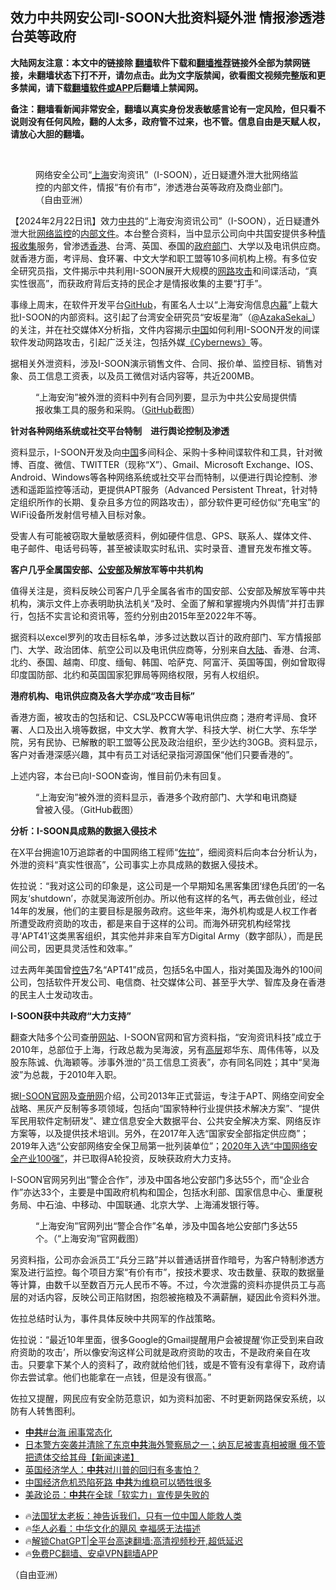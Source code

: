  <!-- 面包屑导航 --> <h2>效力中共网安公司I-SOON大批资料疑外泄 情报渗透港台英等政府</h2> <p class="notice"><b>大陆网友注意：本文中的链接除 <a href="https://github.com/bannedbook/fanqiang" >翻墙</a>软件下载和<a href="https://github.com/killgcd/justmysocks/blob/master/README.md">翻墙推荐</a>链接外全部为禁网链接，未翻墙状态下打不开，请勿点击。此为文字版禁闻，欲看图文视频完整版和更多禁闻，请下载<a href="https://github.com/bannedbook/fanqiang">翻墙软件或APP</a>后翻墙上禁闻网。</p><p>备注：翻墙看新闻非常安全，翻墙以真实身份发表敏感言论有一定风险，但只看不说则没有任何风险，翻的人太多，政府管不过来，也不管。信息自由是天赋人权，请放心大胆的翻墙。</b></p>  <div class="entry"> <br /> <figure><a href="https://i0.wp.com/upload-images-bucket-v64rleca837do.s3.eu-west-1.amazonaws.com/wp-content/uploads/2024/02/22091803/f75b5c15-c1ff-4098-be63-858da26eb864.jpg?fit=620%2C413&#038;ssl=1" data-caption="网络安全公司“上海安洵资讯”（I-SOON），近日疑遭外泄大批网络监控的内部文件，情报“有价有市”，渗透港台英等政府及商业部门。（自由亚洲）"></a><figcaption class="wp-caption-text">网络安全公司“<a href="https://www.bannedbook.org/bnews/tag/%e4%b8%8a%e6%b5%b7/" class="st_tag internal_tag" rel="tag" title="标签 上海 下的日志">上海</a>安洵资讯”（I-SOON），近日疑遭外泄大批网络监控的内部文件，情报“有价有市”，渗透港台英等政府及商业部门。（自由亚洲）</figcaption></figure> <p>                     <a href="https://ganjing.com"></a>  </p> <p>【2024年2月22日讯】效力<a href="https://www.bannedbook.org/bnews/tag/%e4%b8%ad%e5%85%b1/" class="st_tag internal_tag" rel="tag" title="标签 中共 下的日志">中共</a>的“上海安洵资讯公司”（I-SOON），近日疑遭外泄大批<span class='wp_keywordlink'><a href="https://www.bannedbook.org/forum2/topic265.html" title="揭开中国网络监控机制的内幕" target="_blank">网络监控</a></span>的<span class='wp_keywordlink'><a href="https://www.bannedbook.org/forum34/" title="中共内部文件 中共保密文件 解密文件" target="_blank">内部文件</a></span>。本台整合资料，当中显示公司向中共国安提供多种<a href="https://www.bannedbook.org/bnews/tag/%E6%83%85%E6%8A%A5%E6%94%B6%E9%9B%86/" class="st_tag internal_tag" rel="tag" title="标签 情报收集 下的日志">情报收集</a>服务，曾渗透<a href="https://www.bannedbook.org/bnews/tag/%e9%a6%99%e6%b8%af/" class="st_tag internal_tag" rel="tag" title="标签 香港 下的日志">香港</a>、台湾、英国、泰国的<a href="https://www.bannedbook.org/bnews/tag/%E6%94%BF%E5%BA%9C%E9%83%A8%E9%97%A8/" class="st_tag internal_tag" rel="tag" title="标签 政府部门 下的日志">政府部门</a>、大学以及电讯供应商。就香港方面，考评局、食环署、中文大学和职工盟等10多间机构上榜。有多位安全研究员指，文件揭示中共利用I-SOON展开大规模的<a href="https://www.bannedbook.org/bnews/tag/%E7%BD%91%E8%B7%AF%E6%94%BB%E5%87%BB/" class="st_tag internal_tag" rel="tag" title="标签 网路攻击 下的日志">网路攻击</a>和间谍活动，“真实性很高”，而获政府背后支持的民企才是情报收集的主要“打手”。</p> <p>事缘上周末，在软件开发平台<a href="https://github.com/I-S00N" target="_blank" rel="noopener">GitHub</a>，有匿名人士以“上海安洵信息<span class='wp_keywordlink_affiliate'><a href="https://www.bannedbook.org/bnews/ccpdope/" title="中共高层内幕" target="_blank">内幕</a></span>”上载大批I-SOON的内部资料。这引起了台湾安全研究员“安坂星海”（<a href="https://twitter.com/AzakaSekai_/status/1759326815263637981?ref_src=twsrc%5Etfw%7Ctwcamp%5Etweetembed%7Ctwterm%5E1759326815263637981%7Ctwgr%5Eb213b4934e795a1e2d7e5c4b21241ebfa176eaf1%7Ctwcon%5Es1_&amp;ref_url=https%3A%2F%2Fcybernews.com%2Fnews%2Fgithub-leak-exposes-chinese-cyber-ops%2F" target="_blank" rel="noopener">@AzakaSekai_</a>）的关注，并在社交媒体X分析指，文件内容揭示<span class='wp_keywordlink_affiliate'><a href="https://www.bannedbook.org/" title="中国" target="_blank">中国</a></span>如何利用I-SOON开发的间谍软件发动网路攻击，引起广泛关注，包括外媒<a href="https://cybernews.com/news/github-leak-exposes-chinese-cyber-ops/" target="_blank" rel="noopener">《Cybernews》</a>等。</p> <p>据相关外泄资料，涉及I-SOON演示销售文件、合同、报价单、监控目标、销售对象、员工信息工资表，以及员工微信对话内容等，共近200MB。</p> <figure><figcaption>“上海安洵”被外泄的资料中列有合同列要，显示为中共公安局提供情报收集工具的服务和采购。（<a href="https://www.bannedbook.org/bnews/tag/github/" class="st_tag internal_tag" rel="tag" title="标签 GitHub 下的日志">GitHub</a>截图）</figcaption></figure> <p><strong>针对各种网络系统或社交平台特制　进行舆论控制及渗透</strong></p> <p>资料显示，I-SOON开发及向<a href="https://www.bannedbook.org/bnews/tag/%E4%B8%AD%E5%9B%BD/" class="st_tag internal_tag" rel="tag" title="标签 中国 下的日志">中国</a>多间科企、采购十多种间谍软件和工具，针对微博、百度、微信、TWITTER（现称“X”）、Gmail、Microsoft Exchange、IOS、Android、Windows等各种网络系统或社交平台而特制，以便进行舆论控制、渗透和遥距监控等活动，更提供APT服务（Advanced Persistent Threat，针对特定组织所作的长期、复杂且多方位的网路攻击），部分软件更可经仿似“充电宝”的WiFi设备所发射信号植入目标对象。</p> <p>受害人有可能被窃取大量敏感资料，例如硬件信息、GPS、联系人、媒体文件、电子邮件、电话号码等，甚至被读取实时私讯、实时录音、遭冒充发布推文等。</p> <p><strong>客户几乎全属国安部、<a href="https://www.bannedbook.org/bnews/tag/%e5%85%ac%e5%ae%89%e9%83%a8/" class="st_tag internal_tag" rel="tag" title="标签 公安部 下的日志">公安部</a>及解放军等中共机构</strong></p> <p>值得关注是，资料反映公司客户几乎全属各省市的国安部、公安部及解放军等中共机构，演示文件上亦表明助执法机关“及时、全面了解和掌握境内外舆情”并打击罪行，包括不实言论和资讯等，签约分别由2015年至2022年不等。</p> <p>据资料以excel罗列的攻击目标名单，涉多过达数以百计的政府部门、军方情报部门、大学、政治团体、航空公司以及电讯供应商等，分别来自<span class='wp_keywordlink_affiliate'><a href="https://www.bannedbook.org/" title="大陆" target="_blank">大陆</a></span>、香港、台湾、北约、泰国、越南、印度、缅甸、韩国、哈萨克、阿富汗、英国等国，例如曾取得印度国防部、北约和英国国家犯罪局等网络权限，另有人权组织。</p> <p><strong>港府机构、电讯供应商及各大学亦成“攻击目标”</strong></p> <p>香港方面，被攻击的包括和记、CSL及PCCW等电讯供应商；港府考评局、食环署、人口及出入境等数据，中文大学、教育大学、科技大学、树仁大学、东华学院，另有民协、已解散的职工盟等公民及政治组织，至少达约30GB。资料显示，客户对香港深感兴趣，其中有员工对话纪录指河源国保“他们只要香港的”。</p>  <p>上述内容，本台已向I-SOON查询，惟目前仍未有回复。</p> <figure><figcaption>“上海安洵”被外泄的资料显示，香港多个政府部门、大学和电讯商疑曾被入侵。（GitHub截图）</figcaption></figure> <p><strong>分析：I-SOON具成熟的数据入侵技术</strong></p> <p>在X平台拥逾10万追踪者的中国网络工程师“<a href="https://twitter.com/zuola/status/1760160821534146695/photo/1" target="_blank" rel="noopener">佐拉</a>”，细阅资料后向本台分析认为，外泄的资料“真实性很高”，公司事实上亦具成熟的数据入侵技术。</p> <p>佐拉说：“我对这公司的印象是，这公司是一个早期知名黑客集团‘绿色兵团’的一名网友‘shutdown’，亦就吴海波所创办。所以他有这样的名气，再去做创业，经过14年的发展，他们的主要目标是服务政府。这些年来，海外机构或是人权工作者所遭受政府资助的攻击，都是来自于这样的公司。而海外研究机构经常找寻‘APT41’这类黑客组织，其实他并非来自军方Digital Army（数字部队），而是民间公司，因更具灵活性和效率。”</p> <p>过去两年美国曾<a href="https://www.rfa.org/cantonese/news/us-spy-03092022133158.html?encoding=simplified" target="_blank" rel="noopener">控告</a>7名“APT41”成员，包括5名中国人，指对美国及海外的100间公司，包括软件开发公司、电信商、社交媒体公司、甚至乎大学、智库及身在香港的民主人士发动攻击。</p> <p><strong>I-SOON获中共政府“大力支持”</strong></p>  <p>翻查大陆多个公司查册<a href="https://drive.google.com/drive/folders/1GLReCLXV1qNUtFi2SiCQmY_KarjCtujc" target="_blank" rel="noopener">网站</a>、I-SOON官网和官方资料指，“安洵资讯科技”成立于2010年，总部位于上海，行政总裁为吴海波，另有<span class='wp_keywordlink_affiliate'><a href="https://www.bannedbook.org/bnews/ccpdope/" title="中共高层内幕" target="_blank">高层</a></span>郑华东、周伟伟等，以及股东陈诚、仇海颖等。涉事外泄的“员工信息工资表”，亦有同名同姓；其中“吴海波”为总裁，于2010年入职。</p> <p>据<a href="http://www.i-soon.net/firm_partner.html" target="_blank" rel="noopener">I-SOON官网</a>及<a href="https://www.qcc.com/product/155fe4a3-f202-474f-9a6c-147f7ebcd2e2.html" target="_blank" rel="noopener">查册网</a>介绍，公司2013年正式营运，专注于APT、网络空间安全战略、黑灰产反制等多项领域，包括向“国家特种行业提供技术解决方案”、“提供军民用软件定制研发”、建立信息安全大数据平台、公共安全解决方案、网络反诈方案等，以及提供技术培训。另外，在2017年入选“国家安全部指定供应商”；2019年入选“公安部网络安全保卫局第一批列装单位”；<a href="http://www.i-soon.net/aboutUs_history.html" target="_blank" rel="noopener">2020年入选“中国网络安全产业100强”</a>，并已取得A轮投资，反映获政府大力支持。</p> <p>I-SOON官网另列出“警企合作”，涉及中国各地公安部门多达55个，而“企业合作”亦达33个，主要是中国政府机构和国企，包括水利部、国家信息中心、重厦税务局、中石油、中移动、中国联通、北京大学、上海浦发银行等。</p> <figure><figcaption>“上海安洵”官网列出“警企合作”名单，涉及中国各地公安部门多达55个。（“上海安洵”官网截图）</figcaption></figure> <p>另资料指，公司亦会派员工“兵分三路”并以普通话拼音作暗号，为客户特制渗透方案及进行监控。每个项目方案“有价有市”，按技术要求、攻击数量、获取的数据量等计算，由数千以至数百万元人民币不等。不过，今次泄露的资料亦提供员工与高层的对话内容，反映公司正陷财困，抱怨被拖粮及不满薪酬，疑因此令资料外泄。</p> <p>佐拉总结时认为，事件具体反映中共网军的作战策略。</p> <p>佐拉说：“最近10年里面，很多Google的Gmail提醒用户会被提醒‘你正受到来自政府资助的攻击’，所以像安洵这样公司就是政府资助的攻击，不是政府亲自在攻击。只要拿下某个人的资料了，政府就给他们钱，或是不管有没有拿得下，政府请你去尝试拿。他们也能拿在一点钱，但是没有很高。”</p>  <p>佐拉又提醒，网民应有安全防范意识，如为资料加密、不时更新网路保安系统，以防有人转售图利。</p> <!--<div id="taboola-mid-1"></div>--><ul class='op-related-articles' title='相关阅读'> <li><a href='https://www.bannedbook.org/bnews/bannedvideo/20240222/2004188.html' target='_blank'><b>中共</b>#台海 闹事常态化</a></li> <li><a href='https://www.bannedbook.org/bnews/bannedvideo/20240222/2004178.html' target='_blank'>日本警方突袭并清除了东京<b>中共</b>海外警察局之一；纳瓦尼被害真相被曝 俄不管把遗体交给其母【新闻速递】</a></li> <li><a href='https://www.bannedbook.org/bnews/worldnews/20240222/2004154.html' target='_blank'>英国经济学人：<b>中共</b>对川普的回归有多害怕？</a></li> <li><a href='https://www.bannedbook.org/bnews/topimagenews/20240222/2004139.html' target='_blank'>中国经济危机恐陷死路 <b>中共</b>为维稳可以牺牲很多</a></li> <li><a href='https://www.bannedbook.org/bnews/baitai/20240222/2004136.html' target='_blank'>美政论员：<b>中共</b>在全球「软实力」宣传是失败的</a></li> </ul> <ul class="texttj"> <li>🔥<a href="https://www.bannedbook.org/bnews/ssgc/20230219/1850782.html" target="_blank">法国犹太老板：神告诉我们，只有一位中国人能救人类</a></li> <li>🔥<a href="https://www.bannedbook.org/bnews/comments/20220220/1694796.html" target="_blank">华人必看：中华文化的飓风 幸福感无法描述</a></li> <li>🔥<a href="https://github.com/bannedbook/fanqiang/wiki/V2ray%E6%9C%BA%E5%9C%BA" target="_blank">解锁ChatGPT|全平台高速翻墙:高清视频秒开,超低延迟</a></li> <li>🔥<a href="https://github.com/bannedbook/fanqiang/wiki/%E7%A6%81%E9%97%BB%E7%BD%91%E5%AE%89%E5%8D%93%E7%BF%BB%E5%A2%99%E6%96%B0%E9%97%BBAPP" target="_blank">免费PC翻墙、安卓VPN翻墙APP</a></li> </ul><p>（自由亚洲）</p><a name='sharetosocial'></a> <div style="margin-bottom:5px;padding-bottom:5px;clear:both"> <div id="archive-pix-1" class="banner-ads"> <!-- AuctionX Display platform tag START --> <div id="27602x728x90x621x_ADSLOT1" clicktrack="%%CLICK_URL_ESC%%"></div>  <!-- AuctionX Display platform tag END --> </div> <div id="archive-pix-2" class="banner-ads"> <!-- AuctionX Display platform tag START --> <div id="27556x300x250x621x_ADSLOT1" clicktrack="%%CLICK_URL_ESC%%" style="margin:0 auto;text-align:center"></div>  <!-- AuctionX Display platform tag END --> </div> </div>  <div id="archive-pix-1" class="banner-ads"> <!-- AuctionX Display platform tag START --> <div id="27603x728x90x621x_ADSLOT1" clicktrack="%%CLICK_URL_ESC%%"></div>  <!-- AuctionX Display platform tag END --> </div> </div><!--END ENTRY--> 